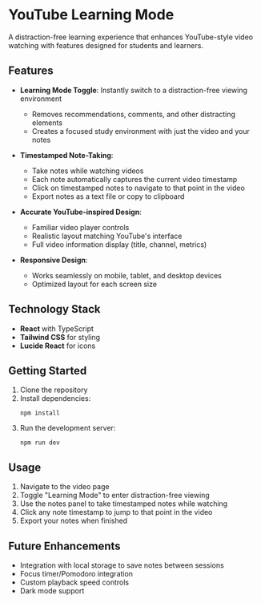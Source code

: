 # YouTube Learning Mode

A distraction-free learning experience that enhances YouTube-style video watching with features designed for students and learners.

## Features

- **Learning Mode Toggle**: Instantly switch to a distraction-free viewing environment
  - Removes recommendations, comments, and other distracting elements
  - Creates a focused study environment with just the video and your notes

- **Timestamped Note-Taking**:
  - Take notes while watching videos
  - Each note automatically captures the current video timestamp
  - Click on timestamped notes to navigate to that point in the video
  - Export notes as a text file or copy to clipboard

- **Accurate YouTube-inspired Design**:
  - Familiar video player controls
  - Realistic layout matching YouTube's interface
  - Full video information display (title, channel, metrics)

- **Responsive Design**:
  - Works seamlessly on mobile, tablet, and desktop devices
  - Optimized layout for each screen size

## Technology Stack

- **React** with TypeScript
- **Tailwind CSS** for styling
- **Lucide React** for icons

## Getting Started

1. Clone the repository
2. Install dependencies:
   ```
   npm install
   ```
3. Run the development server:
   ```
   npm run dev
   ```

## Usage

1. Navigate to the video page
2. Toggle "Learning Mode" to enter distraction-free viewing
3. Use the notes panel to take timestamped notes while watching
4. Click any note timestamp to jump to that point in the video
5. Export your notes when finished

## Future Enhancements

- Integration with local storage to save notes between sessions
- Focus timer/Pomodoro integration
- Custom playback speed controls
- Dark mode support